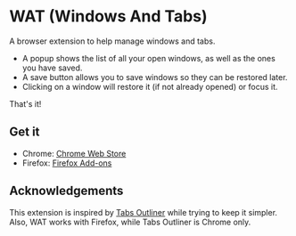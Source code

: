 # WAT (Windows And Tabs)

A browser extension to help manage windows and tabs.

- A popup shows the list of all your open windows, as well as the ones you have saved.
- A save button allows you to save windows so they can be restored later.
- Clicking on a window will restore it (if not already opened) or focus it.

That's it!

## Get it

- Chrome: [Chrome Web Store](https://chromewebstore.google.com/detail/wat/fdpacoplkcilgncmbfakgjddjiekfdmp)
- Firefox: [Firefox Add-ons](https://addons.mozilla.org/en-US/firefox/addon/wat/)

## Acknowledgements

This extension is inspired by [Tabs Outliner](https://chromewebstore.google.com/detail/tabs-outliner/eggkanocgddhmamlbiijnphhppkpkmkl?hl=en)
while trying to keep it simpler. Also, WAT works with Firefox, while Tabs Outliner is Chrome only.
